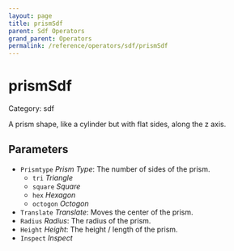```yaml
---
layout: page
title: prismSdf
parent: Sdf Operators
grand_parent: Operators
permalink: /reference/operators/sdf/prismSdf
---
```


# prismSdf

Category: sdf



A prism shape, like a cylinder but with flat sides, along the z axis.

## Parameters

* `Prismtype` *Prism Type*: The number of sides of the prism.
  * `tri` *Triangle*
  * `square` *Square*
  * `hex` *Hexagon*
  * `octogon` *Octogon*
* `Translate` *Translate*: Moves the center of the prism.
* `Radius` *Radius*: The radius of the prism.
* `Height` *Height*: The height / length of the prism.
* `Inspect` *Inspect*